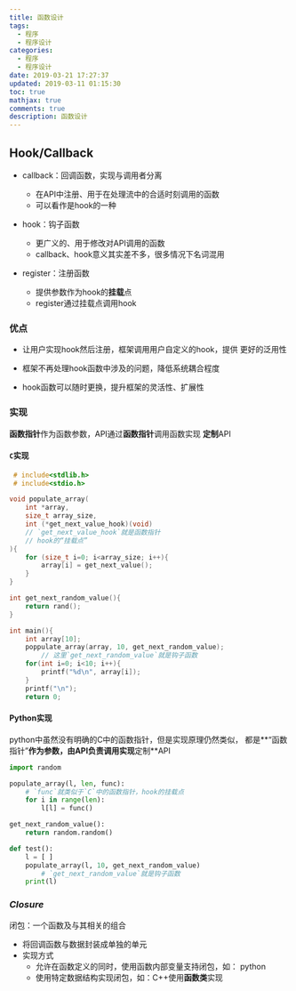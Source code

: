 ```yaml
---
title: 函数设计
tags:
  - 程序
  - 程序设计
categories:
  - 程序
  - 程序设计
date: 2019-03-21 17:27:37
updated: 2019-03-11 01:15:30
toc: true
mathjax: true
comments: true
description: 函数设计
---
```


##	Hook/Callback

-	callback：回调函数，实现与调用者分离
	-	在API中注册、用于在处理流中的合适时刻调用的函数
	-	可以看作是hook的一种

-	hook：钩子函数
	-	更广义的、用于修改对API调用的函数
	-	callback、hook意义其实差不多，很多情况下名词混用

-	register：注册函数
	-	提供参数作为hook的**挂载**点
	-	register通过挂载点调用hook

###	优点

-	让用户实现hook然后注册，框架调用用户自定义的hook，提供
	更好的泛用性

-	框架不再处理hook函数中涉及的问题，降低系统耦合程度

-	hook函数可以随时更换，提升框架的灵活性、扩展性

###	实现

**函数指针**作为函数参数，API通过**函数指针**调用函数实现
**定制**API

####	`C`实现

```c
 # include<stdlib.h>
 # include<stdio.h>

void populate_array(
	int *array, 
	size_t array_size,
	int (*get_next_value_hook)(void)
	// `get_next_value_hook`就是函数指针
	// hook的“挂载点”
){
	for (size_t i=0; i<array_size; i++){
		array[i] = get_next_value();
	}
}

int get_next_random_value(){
	return rand();
}

int main(){
	int array[10];
	poppulate_array(array, 10, get_next_random_value);
		// 这里`get_next_random_value`就是钩子函数
	for(int i=0; i<10; i++){
		printf("%d\n", array[i]);
	}
	printf("\n");
	return 0;
```

####	Python实现

python中虽然没有明确的C中的函数指针，但是实现原理仍然类似，
都是**“函数指针”**作为参数，由API负责调用实现**定制**API

```python
import random

populate_array(l, len, func):
	# `func`就类似于`C`中的函数指针，hook的挂载点
	for i in range(len):
		l[l] = func()

get_next_random_value():
	return random.random()

def test():
	l = [ ]
	populate_array(l, 10, get_next_random_value)
		# `get_next_random_value`就是钩子函数
	print(l)
```

###	*Closure*

闭包：一个函数及与其相关的组合

-	将回调函数与数据封装成单独的单元
-	实现方式
	-	允许在函数定义的同时，使用函数内部变量支持闭包，如：
		python
	-	使用特定数据结构实现闭包，如：C++使用**函数类**实现


